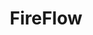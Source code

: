 ---
title: FireFlow
emoji: 🪄
colorFrom: purple
colorTo: red
sdk: gradio
sdk_version: 5.0.1
app_file: app.py
pinned: false
license: other
license_name: flux-1-dev-non-commercial-license
license_link: LICENSE.md
short_description: Fast Inversion of Rectified Flow for Image Semantic Editing.
---